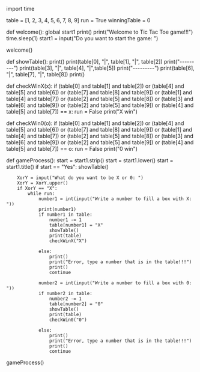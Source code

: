 import time

table = [1, 2, 3, 4, 5, 6, 7, 8, 9]
run = True
winningTable = 0


def welcome():
    global start1
    print()
    print("Welcome to Tic Tac Toe game!!!")
    time.sleep(1)
    start1 = input("Do you want to start the game: ")

welcome()


def showTable():
    print()
    print(table[0], "|", table[1], "|", table[2])
    print("---------")
    print(table[3], "|", table[4], "|",table[5])
    print("---------")
    print(table[6], "|", table[7], "|", table[8])
    print()

def checkWinX(x):
    if (table[0] and table[1] and table[2]) or (table[4] and table[5] and table[6]) or (table[7] and table[8] and table[9]) or (table[1] and table[4] and table[7]) or (table[2] and table[5] and table[8]) or (table[3] and table[6] and table[9]) or (table[2] and table[5] and table[9]) or (table[4] and table[5] and table[7]) == x:
        run = False
        print("X win")

def checkWin0(o):
    if (table[0] and table[1] and table[2]) or (table[4] and table[5] and table[6]) or (table[7] and table[8] and table[9]) or (table[1] and table[4] and table[7]) or (table[2] and table[5] and table[8]) or (table[3] and table[6] and table[9]) or (table[2] and table[5] and table[9]) or (table[4] and table[5] and table[7]) == o:
        run = False
        print("0 win")

def gameProcess():
    start = start1.strip()
    start = start1.lower()
    start = start1.title()
    if start == "Yes":
        showTable()

        XorY = input("What do you want to be X or 0: ")
        XorY = XorY.upper()
        if XorY == "X":
            while run:
                number1 = int(input("Write a number to fill a box with X: "))
                print(number1)
                if number1 in table:
                    number1 -= 1
                    table[number1] = "X"
                    showTable()
                    print(table)
                    checkWinX("X")
                
                else:
                    print()
                    print("Error, type a number that is in the table!!!")
                    print()
                    continue  

                number2 = int(input("Write a number to fill a box with 0: "))
                if number2 in table:
                    number2 -= 1
                    table[number2] = "0"
                    showTable()
                    print(table)
                    checkWin0("0")

                else:
                    print()
                    print("Error, type a number that is in the table!!!")
                    print()
                    continue

gameProcess()
